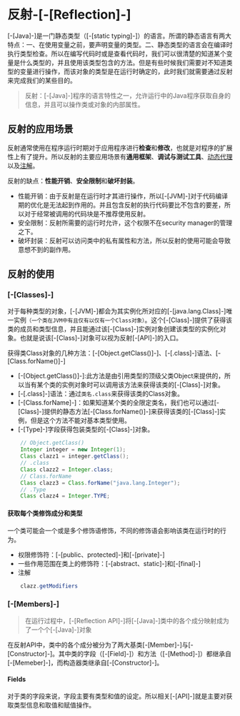 # 反射-[-[Reflection]-]

[-[Java]-]是一门静态类型（[-[static typing]-]）的语言。所谓的静态语言有两大特点：一、在使用变量之前，要声明变量的类型。二、静态类型的语言会在编译时执行类型检查。所以在编写代码时或是查看代码时，我们可以很清楚的知道某个变量是什么类型的，并且使用该类型包含的方法。但是有些时候我们需要对不知道类型的变量进行操作，而该对象的类型是在运行时确定的，此时我们就需要通过反射来完成我们的某些目的。

> 反射：[-[Java]-]程序的语言特性之一，允许运行中的Java程序获取自身的信息，并且可以操作类或对象的内部属性。

## 反射的应用场景

反射通常使用在程序运行时期对于应用程序进行**检查**和**修改**，也就是对程序的扩展性上有了提升。所以反射的主要应用场景有**通用框架**、**调试与测试工具**、[动态代理]()以及[注解]()。

反射的缺点：**性能开销**、**安全限制**和**破坏封装**。

* 性能开销：由于反射是在运行时才其进行操作，所以[-[JVM]-]对于代码编译期的优化是无法起到作用的。并且包含反射的执行代码要比不包含的要差，所以对于经常被调用的代码块是不推荐使用反射。
* 安全限制：反射所需要的运行时允许，这个权限不在security manager的管理之下。
* 破坏封装：反射可以访问类中的私有属性和方法，所以反射的使用可能会导致意想不到的副作用。

## 反射的使用
### [-[Classes]-]
对于每种类型的对象，[-[JVM]-]都会为其实例化所对应的[-[java.lang.Class]-]唯一实例`（一个类在JVM中有且仅有以仅有一个Class对象）`。这个[-[Class]-]提供了获得该类的成员和类型信息，并且能通过该[-[Class]-]实例对象创建该类型的实例化对象。也就是说该[-[Class]-]对象可以视为反射[-[API]-]的入口。

获得类Class对象的几种方法：[-[Object.getClass()]-]、[-[.class]-]语法、[-[Class.forName()]-]
* [-[Object.getClass()]-]:此方法是由引用类型的顶级父类Object来提供的，所以当有某个类的实例对象时可以调用该方法来获得该类的[-[Class]-]对象。
* [-[.class]-]语法：通过`类名.class`来获得该类的Class对象。
* [-[Class.forName]-]：如果知道某个类的全限定类名，我们也可以通过[-[Class]-]提供的静态方法[-[Class.forName()]-]来获得该类的[-[Class]-]实例，但是这个方法不能对基本类型使用。
* [-[Type]-]字段获得包装类型的[-[Class]-]对象。

```java
    // Object.getClass()
    Integer integer = new Integer(1);
    Class clazz1 = integer.getClass();
    // .class
    Class clazz2 = Integer.class;
    // Class.forName
    Class clazz3 = Class.forName("java.lang.Integer");
    // .Type
    Class clazz4 = Integer.TYPE;
```
#### 获取每个类修饰成分和类型

一个类可能会一个或是多个修饰语修饰，不同的修饰语会影响该类在运行时的行为。
* 权限修饰符：[-[public、protected]-]和[-[private]-]
* 一些作用范围在类上的修饰符：[-[abstract、static]-]和[-[final]-]
* 注解

```java
    clazz.getModifiers
```
### [-[Members]-]

> 在运行过程中，[-[Reflection API]-]将[-[Java]-]类中的各个成分映射成为了一个个[-[Java]-]对象

在反射API中，类中的各个成分被分为了两大基类[-[Member]-]与[-[Constructor]-]。其中类的字段（[-[Field]-]）和方法（[-[Method]-]）都继承自[-[Memeber]-]，而构造器类继承自[-[Constructor]-]。

#### Fields

对于类的字段来说，字段主要有类型和值的设定。所以相关[-[API]-]就是主要对获取类型信息和取值和赋值操作。
